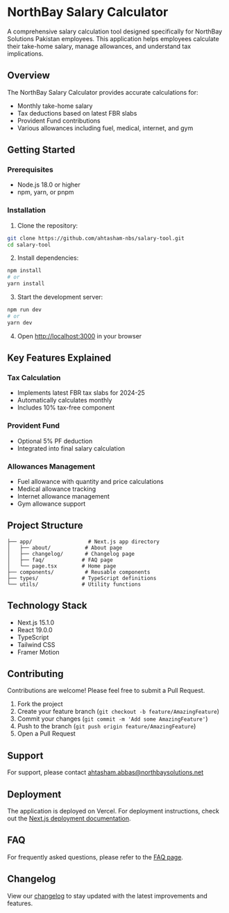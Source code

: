 # NorthBay Salary Calculator

A comprehensive salary calculation tool designed specifically for NorthBay Solutions Pakistan employees. This application helps employees calculate their take-home salary, manage allowances, and understand tax implications.

## Overview

The NorthBay Salary Calculator provides accurate calculations for:
- Monthly take-home salary
- Tax deductions based on latest FBR slabs
- Provident Fund contributions
- Various allowances including fuel, medical, internet, and gym

## Getting Started

### Prerequisites
- Node.js 18.0 or higher
- npm, yarn, or pnpm

### Installation

1. Clone the repository:
```bash
git clone https://github.com/ahtasham-nbs/salary-tool.git
cd salary-tool
```

2. Install dependencies:
```bash
npm install
# or
yarn install
```

3. Start the development server:
```bash
npm run dev
# or
yarn dev
```

4. Open [http://localhost:3000](http://localhost:3000) in your browser

## Key Features Explained

### Tax Calculation
- Implements latest FBR tax slabs for 2024-25
- Automatically calculates monthly
- Includes 10% tax-free component

### Provident Fund
- Optional 5% PF deduction
- Integrated into final salary calculation

### Allowances Management
- Fuel allowance with quantity and price calculations
- Medical allowance tracking
- Internet allowance management
- Gym allowance support

## Project Structure
```
├── app/                  # Next.js app directory
│   ├── about/           # About page
│   ├── changelog/       # Changelog page
│   ├── faq/            # FAQ page
│   └── page.tsx        # Home page
├── components/          # Reusable components
├── types/              # TypeScript definitions
└── utils/              # Utility functions
```

## Technology Stack
- Next.js 15.1.0
- React 19.0.0
- TypeScript
- Tailwind CSS
- Framer Motion

## Contributing

Contributions are welcome! Please feel free to submit a Pull Request.

1. Fork the project
2. Create your feature branch (`git checkout -b feature/AmazingFeature`)
3. Commit your changes (`git commit -m 'Add some AmazingFeature'`)
4. Push to the branch (`git push origin feature/AmazingFeature`)
5. Open a Pull Request

## Support

For support, please contact [ahtasham.abbas@northbaysolutions.net](mailto:ahtasham.abbas@northbaysolutions.net)

## Deployment

The application is deployed on Vercel. For deployment instructions, check out the [Next.js deployment documentation](https://nextjs.org/docs/app/building-your-application/deploying).

## FAQ

For frequently asked questions, please refer to the [FAQ page](https://nbs-salary-tool.vercel.app/faq).

## Changelog

View our [changelog](https://nbs-salary-tool.vercel.app/changelog) to stay updated with the latest improvements and features.